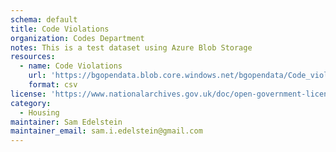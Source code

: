 ```yaml
---
schema: default
title: Code Violations
organization: Codes Department
notes: This is a test dataset using Azure Blob Storage
resources:
  - name: Code Violations
    url: 'https://bgopendata.blob.core.windows.net/bgopendata/Code_violations.csv'
    format: csv
license: 'https://www.nationalarchives.gov.uk/doc/open-government-licence/version/3/'
category:
  - Housing
maintainer: Sam Edelstein
maintainer_email: sam.i.edelstein@gmail.com
---
```

